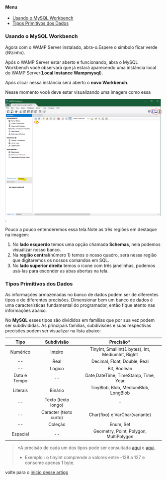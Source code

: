 <a id="inicio"></a>

#### Menu
- [Usando o MySQL Workbench](#usando-o-mysql-workbench)
- [Tipos Primitivos dos Dados](#tipos-primitivos-dos-dados)


<a id="ancora1"></a>
### Usando o MySQL Workbench

Agora com o WAMP Server instalado, abra-o.Espere o simbolo ficar verde (*Wzinho*).

Após o WAMP Server estar aberto e funcionando, abra o MySQL Workbench você observará que já estará aparecendo uma instância local do WAMP Server(**Local Instance Wampmysql**). 

Após clicar nessa instância será aberto o **novo Workbench**.

Nesse momento você deve estar visualizando uma imagem como essa 

![visão do banco de dados](img/criando_banco.PNG).

Pouco a pouco entenderemos essa tela.Note as três regiões em destaque na imagem:
1. No **lado esquerdo** temos uma opção chamada **Schemas**, nela podemos visualizar nosso banco.
2. Na **região central**(número 1) temos o nosso quadro, será nessa região que digitaremos os nossos comandos em SQL.
3. No **lado superior direito** temos o ícone com três janelinhas, podemos usá-las para esconder as abas abertas na tela.


### Tipos Primitivos dos Dados

As informações armazenadas no banco de dados podem ser de diferentes tipos e de diferentes precisões. Dimensionar bem um banco de dados é uma características fundamental do programador, então fique atento nas informações abaixo. 

No **MySQL** esses tipos são divididos em famílias que por sua vez podem ser subdivididas. As principais famílias, subdivisões e suas respectivas precisões podem ser visualizar na lista abaixo:

Tipo   | Subdivisão | Precisão*
:---------:|:------:|:------:
Numérico   | Inteiro| TinyInt, SmallInt(1 bytes), Int, MediumInt, BigInt
   --       | Real   | Decimal, Float, Double, Real
   --       | Lógico | Bit, Boolean
Data e Tempo|   --       | Date,DateTime, TimeStamp, Time, Year
Literais    |Binário| TinyBlob, Blob, MediumBlob, LongBlob
   --       | Texto (texto longo)| -
   --       |Caracter (texto curto)|Char(fixo) e VarChar(variante)
   --       |Coleção| Enum, Set      
Espacial    |   --       | Geometry, Point, Polygon, MultiPolygon

>*A precisão de cada um dos tipos pode ser consultada [aqui](https://medium.com/mandabugs/mysql-tipos-de-dados-introdu%C3%A7%C3%A3o-e-dados-num%C3%A9ricos-1-de-3-a6e48fb5e1d3) e [aqui](https://dev.mysql.com/doc/refman/8.0/en/data-types.html).
> - Exemplo : o tinyint comprende a valores entre -128 a 127 e consome apenas 1 byte.



volte para o [inicio desse artigo](#inicio)






